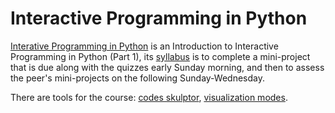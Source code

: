 # Interactive Programming in Python

[Interative Programming in Python](https://class.coursera.org/interactivepython1-002) is an Introduction to Interactive Programming in Python (Part 1), its [syllabus](http://www.codeskulptor.org/coursera/interactivepython.html) is to complete a mini-project that is due along with the quizzes early Sunday morning, and then to assess the peer's mini-projects on the following Sunday-Wednesday.

There are tools for the course: [codes skulptor](http://www.codeskulptor.org/), [visualization modes](http://www.codeskulptor.org/viz/index.html).
